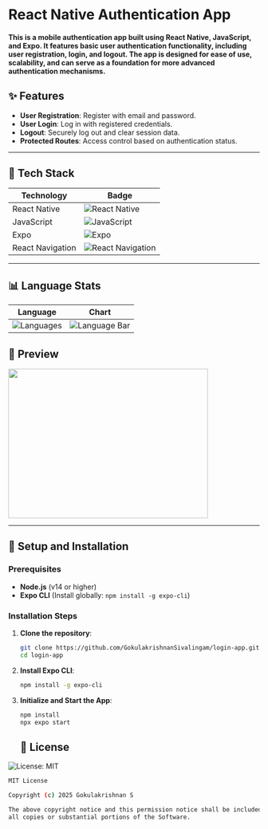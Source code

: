 # React Native Authentication App

<h4 align="left">This is a mobile authentication app built using React Native, JavaScript, and Expo. It features basic user authentication functionality, including user registration, login, and logout. The app is designed for ease of use, scalability, and can serve as a foundation for more advanced authentication mechanisms.</h4>

## ✨ Features

- **User Registration**: Register with email and password.  
- **User Login**: Log in with registered credentials.  
- **Logout**: Securely log out and clear session data.  
- **Protected Routes**: Access control based on authentication status.  

---

## 🔧 Tech Stack

| Technology         | Badge                                                                                         |
|--------------------|-----------------------------------------------------------------------------------------------|
| React Native        | ![React Native](https://img.shields.io/badge/react_native-20232a?style=for-the-badge&logo=react&logoColor=61DAFB) |
| JavaScript          | ![JavaScript](https://img.shields.io/badge/javascript-323330?style=for-the-badge&logo=javascript&logoColor=F7DF1E) |
| Expo                | ![Expo](https://img.shields.io/badge/expo-1C1E24?style=for-the-badge&logo=expo&logoColor=white) |
| React Navigation    | ![React Navigation](https://img.shields.io/badge/react_navigation-20232a?style=for-the-badge&logo=react&logoColor=61DAFB) |

---

## 📊 Language Stats

| Language | Chart |
|-----------|-----------|
| ![Languages](https://img.shields.io/github/languages/top/GokulakrishnanSivalingam/login-app?style=for-the-badge) | ![Language Bar](https://github-readme-stats.vercel.app/api/top-langs/?username=GokulakrishnanSivalingam&layout=compact&theme=radical) |


## 🎥  Preview

<img src="https://i.pinimg.com/originals/ee/b4/b3/eeb4b379791397c1094937b12d6b1c28.gif" width="400" height="300"/>

---

## 🚀 Setup and Installation

### Prerequisites

- **Node.js** (v14 or higher)
- **Expo CLI** (Install globally: `npm install -g expo-cli`)

### Installation Steps

1. **Clone the repository**:
   ```bash
   git clone https://github.com/GokulakrishnanSivalingam/login-app.git
   cd login-app
   ```

2. **Install Expo CLI**:
   ```bash
   npm install -g expo-cli
   ```

3. **Initialize and Start the App**:
   ```bash
   npm install
   npx expo start
   ```
   ## 🪪 License

![License: MIT](https://img.shields.io/badge/License-MIT-yellow.svg)

```bash
MIT License

Copyright (c) 2025 Gokulakrishnan S

The above copyright notice and this permission notice shall be included in
all copies or substantial portions of the Software.


